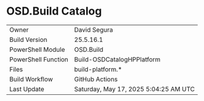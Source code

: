 ﻿# OSD.Build Catalog

| | |
|-|-|
| Owner | David Segura |
| Build Version | 25.5.16.1 |
| PowerShell Module | OSD.Build |
| PowerShell Function | Build-OSDCatalogHPPlatform |
| Files | build-platform.* |
| Build Workflow | GitHub Actions |
| Last Update | Saturday, May 17, 2025 5:04:25 AM UTC |
